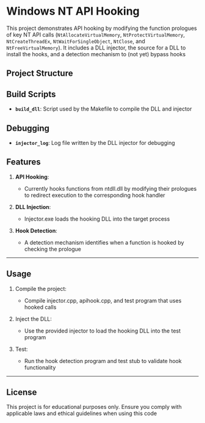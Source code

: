 # Windows NT API Hooking

This project demonstrates API hooking by modifying the function prologues of key NT API calls (`NtAllocateVirtualMemory`, `NtProtectVirtualMemory`, `NtCreateThreadEx`, `NtWaitForSingleObject`, `NtClose`, and `NtFreeVirtualMemory`). It includes a DLL injector, the source for a DLL to install the hooks, and a detection mechanism to (not yet) bypass hooks

## Project Structure


## Build Scripts

- **`build_dll`**: Script used by the Makefile to compile the DLL and injector

## Debugging

- **`injector_log`**: Log file written by the DLL injector for debugging

## Features

1. **API Hooking**: 
   - Currently hooks functions from ntdll.dll by modifying their prologues to redirect execution to the corresponding hook handler

2. **DLL Injection**: 
   - Injector.exe loads the hooking DLL into the target process

3. **Hook Detection**:
   - A detection mechanism identifies when a function is hooked by checking the prologue 

---

## Usage

1. Compile the project:
   - Compile injector.cpp, apihook.cpp, and test program that uses hooked calls

2. Inject the DLL:
   - Use the provided injector to load the hooking DLL into the test program

3. Test:
   - Run the hook detection program and test stub to validate hook functionality

---

## License

This project is for educational purposes only. Ensure you comply with applicable laws and ethical guidelines when using this code
